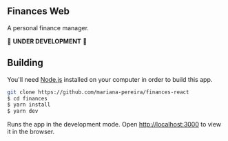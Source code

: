 ## Finances Web

A personal finance manager.

🚧 **UNDER DEVELOPMENT** 🚧


## Building

You'll need [Node.js](https://nodejs.org) installed on your computer in order to build this app.

```bash
git clone https://github.com/mariana-pereira/finances-react
$ cd finances
$ yarn install
$ yarn dev
```

Runs the app in the development mode.
Open [http://localhost:3000](http://localhost:3000) to view it in the browser.